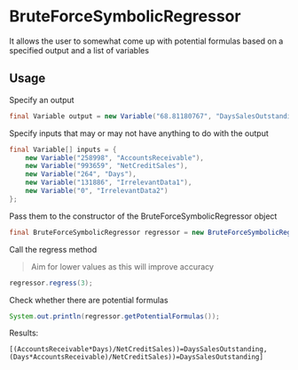 # BruteForceSymbolicRegressor
It allows the user to somewhat come up with potential formulas based on a specified output
and a list of variables

## Usage
Specify an output
```java
final Variable output = new Variable("68.81180767", "DaysSalesOutstanding");
```

Specify inputs that may or may not have anything to do with the output
```java
final Variable[] inputs = {
	new Variable("258998", "AccountsReceivable"),
	new Variable("993659", "NetCreditSales"),
	new Variable("264", "Days"),
	new Variable("131886", "IrrelevantData1"),
	new Variable("0", "IrrelevantData2")
};
```

Pass them to the constructor of the BruteForceSymbolicRegressor object
```java
final BruteForceSymbolicRegressor regressor = new BruteForceSymbolicRegressor(output, inputs);
```

Call the regress method
> Aim for lower values as this will improve accuracy
```java
regressor.regress(3);
```

Check whether there are potential formulas
```java
System.out.println(regressor.getPotentialFormulas());
```
Results:
```
[(AccountsReceivable*Days)/NetCreditSales))=DaysSalesOutstanding, (Days*AccountsReceivable)/NetCreditSales))=DaysSalesOutstanding]
```